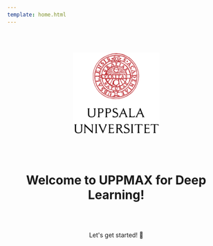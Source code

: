 ```yaml
---
template: home.html
---
```


<div style="text-align: center;">

<br/><br/>

<img src="assets/UU_logo_color.svg" alt="drawing" width="200"/>

<br/><br/>

<h1>Welcome to UPPMAX for Deep Learning!</h1>
    
<br><br/>

<a href="intro/" class="md-button md-button--primary" style="text-decoration: none;">Let's get started! 🚀</a>

<br/><br/>

</div>
